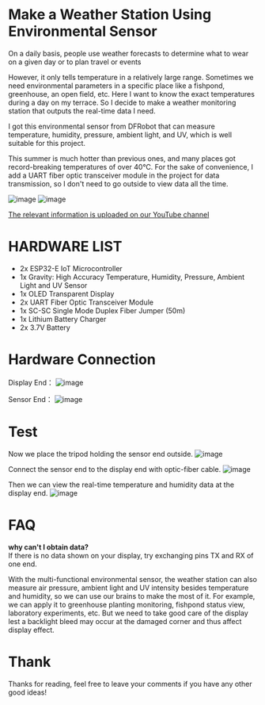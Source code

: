 # Make a Weather Station Using Environmental Sensor

On a daily basis, people use weather forecasts to determine what to wear on a given day or to plan travel or events

However, it only tells temperature in a relatively large range. Sometimes we need environmental parameters in a specific place like a fishpond, greenhouse, an open field, etc. Here I want to know the exact temperatures during a day on my terrace. So I decide to make a weather monitoring station that outputs the real-time data I need. 

I got this environmental sensor from DFRobot that can measure temperature, humidity, pressure, ambient light, and UV, which is well suitable for this project.

This summer is much hotter than previous ones, and many places got record-breaking temperatures of over 40℃. For the sake of convenience, I add a UART fiber optic transceiver module in the project for data transmission, so I don't need to go outside to view data all the time. 

![image](https://user-images.githubusercontent.com/65546290/194977139-705bfcc6-511f-470c-aca0-a06c549d530d.png)
![image](https://user-images.githubusercontent.com/65546290/194977149-6655b0dc-e695-49ec-b270-95791ef44d37.png)

[The relevant information is uploaded on our YouTube channel](https://youtu.be/vxIjoycPucY)

# HARDWARE LIST

* 2x ESP32-E IoT Microcontroller
* 1x Gravity: High Accuracy Temperature, Humidity, Pressure, Ambient Light and UV Sensor
* 1x OLED Transparent Display
* 2x UART Fiber Optic Transceiver Module
* 1x SC-SC Single Mode Duplex Fiber Jumper (50m)
* 1x Lithium Battery Charger
* 2x 3.7V Battery

 

# Hardware Connection
 

Display End：
![image](https://user-images.githubusercontent.com/65546290/194977434-3c79a1b7-1b58-4788-8e3f-420865a5e48d.png)

Sensor End：
![image](https://user-images.githubusercontent.com/65546290/194977459-a110db60-59d5-4957-841c-ecf15e00bf72.png)


# Test
Now we place the tripod holding the sensor end outside.
![image](https://user-images.githubusercontent.com/65546290/194977580-fbbae465-33b3-472b-9277-8172713d342f.png)

Connect the sensor end to the display end with optic-fiber cable.
![image](https://user-images.githubusercontent.com/65546290/194977612-7ec81863-b7e7-45b4-9791-f0e5b0d8edb2.png)

Then we can view the real-time temperature and humidity data at the display end.
![image](https://user-images.githubusercontent.com/65546290/194977658-7cdc6437-bb7e-473b-a031-08ef13ee3a18.png)

# FAQ
**why can't I obtain data?**  
If there is no data shown on your display, try exchanging pins TX and RX of one end.

With the multi-functional environmental sensor, the weather station can also measure air pressure, ambient light and UV intensity besides temperature and humidity, so we can use our brains to make the most of it. For example, we can apply it to greenhouse planting monitoring, fishpond status view, laboratory experiments, etc. But we need to take good care of the display lest a backlight bleed may occur at the damaged corner and thus affect display effect.

 
# Thank
Thanks for reading, feel free to leave your comments if you have any other good ideas!



